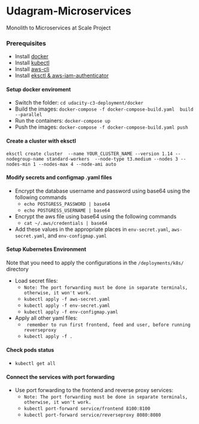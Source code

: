 # Udagram-Microservices
Monolith to Microservices at Scale Project

### Prerequisites
- Install [docker](https://docs.docker.com/docker-for-windows/install/)
- Install [kubectl](https://docs.aws.amazon.com/eks/latest/userguide/install-kubectl.html)
- Install [aws-cli](https://docs.amazonaws.cn/en_us/cli/latest/userguide/install-windows.html)
- Install [eksctl & aws-iam-authenticator](https://docs.aws.amazon.com/eks/latest/userguide/getting-started-eksctl.html)

#### Setup docker enviroment
- Switch the folder: `cd udacity-c3-deployment/docker`
- Build the images: `docker-compose -f docker-compose-build.yaml  build --parallel`
- Run the containers: `docker-compose up`
- Push the images: `docker-compose -f docker-compose-build.yaml push`

#### Create a cluster with eksctl 
```
eksctl create cluster  --name YOUR_CLUSTER_NAME --version 1.14 --nodegroup-name standard-workers  --node-type t3.medium --nodes 3 --nodes-min 1 --nodes-max 4 --node-ami auto
```
#### Modify secrets and configmap .yaml files
- Encrypt the database username and password using base64 using the following commands
    - `echo POSTGRESS_PASSWORD | base64`
    - `echo POSTGRESS_USERNAME | base64`
- Encrypt the aws file using base64 using the following commands
    - `cat ~/.aws/credentials | base64` 
- Add these values in the appropriate places in `env-secret.yaml`, `aws-secret.yaml`, and `env-configmap.yaml` 
#### Setup Kubernetes Environment
Note that you need to apply the configurations in the `/deployments/k8s/` directory 
- Load secret files: 
    - `Note: The port forwarding must be done in separate terminals, otherwise, it won't work.`
	- `kubectl apply -f aws-secret.yaml`
	- `kubectl apply -f env-secret.yaml`
	- `kubectl apply -f env-configmap.yaml`
- Apply all other yaml files:
    - ` remember to run first frontend, feed and user, before running reverseproxy`
    - `kubectl apply -f .`

#### Check pods status
-   `kubectl get all`

#### Connect the services with port forwarding
- Use port forwarding to the frontend and reverse proxy services:
    - `Note: The port forwarding must be done in separate terminals, otherwise, it won't work.`
	- `kubectl port-forward service/frontend 8100:8100`
	- `kubectl port-forward service/reverseproxy 8080:8080`
